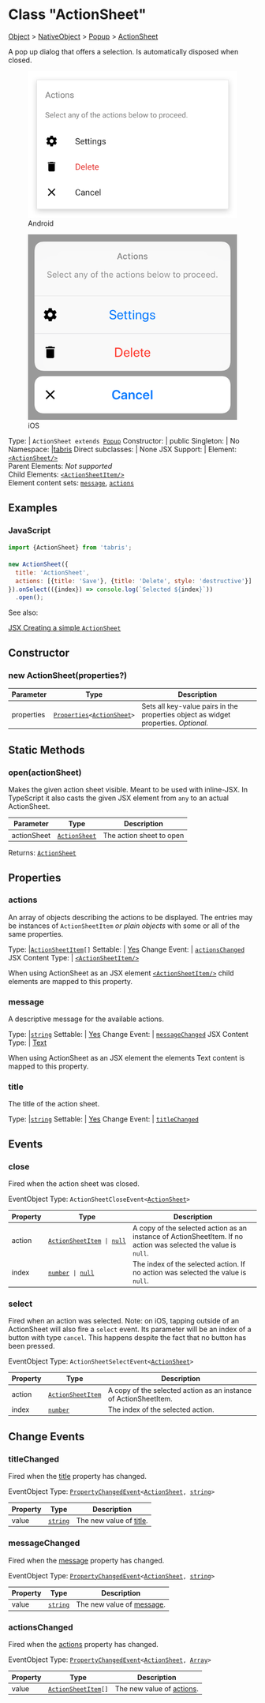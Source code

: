 ---
---
# Class "ActionSheet"

<a href="https://developer.mozilla.org/en-US/docs/Web/JavaScript/Reference/Global_Objects/Object" title="View &quot;Object&quot; on MDN">Object</a> > <a href="NativeObject.html" title="NativeObject Class Reference">NativeObject</a> > <a href="Popup.html" title="Popup Class Reference">Popup</a> > <a href="#" >ActionSheet</a>

A pop up dialog that offers a selection. Is automatically disposed when closed.


<div class="tabris-image"><figure><div><img srcset="img/android/ActionSheet.png 2x" src="img/android/ActionSheet.png" alt="ActionSheet on Android"/></div><figcaption>Android</figcaption></figure><figure><div><img srcset="img/ios/ActionSheet.png 2x" src="img/ios/ActionSheet.png" alt="ActionSheet on iOS"/></div><figcaption>iOS</figcaption></figure></div>

Type: | <code style="white-space: nowrap">ActionSheet extends <a href="Popup.html" title="Popup Class Reference">Popup</a></code>
Constructor: | public
Singleton: | No
Namespace: |<a href="../modules.html#startup" >tabris</a>
Direct subclasses: | None
JSX Support: | Element: <code style="white-space: nowrap"><a href="#" >&lt;ActionSheet/&gt;</a></code><br/>Parent Elements: *Not supported*<br/>Child Elements: <code style="white-space: nowrap"><a href="ActionSheetItem.html" title="ActionSheetItem Class Reference">&lt;ActionSheetItem/&gt;</a></code><br/>Element content sets: [<code style="white-space: nowrap">message</code>](#message), [<code style="white-space: nowrap">actions</code>](#actions)

## Examples
### JavaScript


```js
import {ActionSheet} from 'tabris';

new ActionSheet({
  title: 'ActionSheet',
  actions: [{title: 'Save'}, {title: 'Delete', style: 'destructive'}]
}).onSelect(({index}) => console.log(`Selected ${index}`))
  .open();
```



See also:
  
[<span class='language jsx'>JSX</span> Creating a simple `ActionSheet`](https://playground.tabris.com/?gitref=v3.7.0&snippet=actionsheet.jsx)

## Constructor

### new ActionSheet(properties?)

Parameter|Type|Description
-|-|-
properties | <code style="white-space: nowrap"><a href="Widget.html#propertieswidget" title="Widget Class Type">Properties</a>&lt;<a href="#" >ActionSheet</a>&gt;</code> | Sets all key-value pairs in the properties object as widget properties. *Optional.*

## Static Methods

### open(actionSheet)



Makes the given action sheet visible. Meant to be used with inline-JSX. In TypeScript it also casts the given JSX element from `any` to an actual ActionSheet.


Parameter|Type|Description
-|-|-
actionSheet | <code style="white-space: nowrap"><a href="#" >ActionSheet</a></code> | The action sheet to open


Returns: <code style="white-space: nowrap"><a href="#" >ActionSheet</a></code>


## Properties

### actions


An array of objects describing the actions to be displayed. The entries may be instances of `ActionSheetItem` *or plain objects* with some or all of the same properties.

Type: |<code style="white-space: nowrap"><a href="ActionSheetItem.html" title="ActionSheetItem Class Reference">ActionSheetItem</a>[]</code>
Settable: | <a href="../widget-basics.html#widget-properties" >Yes</a>
Change Event: | [`actionsChanged`](#actionschanged)
JSX Content Type: | <code style="white-space: nowrap"><a href="ActionSheetItem.html" title="ActionSheetItem Class Reference">&lt;ActionSheetItem/&gt;</a></code>





When using ActionSheet as an JSX element <code style="white-space: nowrap"><a href="ActionSheetItem.html" title="ActionSheetItem Class Reference">&lt;ActionSheetItem/&gt;</a></code> child elements are mapped to this property.

### message


A descriptive message for the available actions.

Type: |<code style="white-space: nowrap"><a href="https://developer.mozilla.org/en-US/docs/Web/JavaScript/Data_structures#String_type" title="View &quot;string&quot; on MDN">string</a></code>
Settable: | <a href="../widget-basics.html#widget-properties" >Yes</a>
Change Event: | [`messageChanged`](#messagechanged)
JSX Content Type: | [Text](../declarative-ui.md#jsx-specifics)





When using ActionSheet as an JSX element the elements Text content is mapped to this property.

### title


The title of the action sheet.

Type: |<code style="white-space: nowrap"><a href="https://developer.mozilla.org/en-US/docs/Web/JavaScript/Data_structures#String_type" title="View &quot;string&quot; on MDN">string</a></code>
Settable: | <a href="../widget-basics.html#widget-properties" >Yes</a>
Change Event: | [`titleChanged`](#titlechanged)





## Events

### close

Fired when the action sheet was closed.

EventObject Type: <code style="white-space: nowrap">ActionSheetCloseEvent&lt;<a href="#" >ActionSheet</a>&gt;</code>

Property|Type|Description
-|-|-
action | <code style="white-space: nowrap"><a href="ActionSheetItem.html" title="ActionSheetItem Class Reference">ActionSheetItem</a> &#124; <a href="https://developer.mozilla.org/en-US/docs/Web/JavaScript/Data_structures#Null_type" title="View &quot;null&quot; on MDN">null</a></code> | A copy of the selected action as an instance of ActionSheetItem. If no action was selected the value is `null`.
index | <code style="white-space: nowrap"><a href="https://developer.mozilla.org/en-US/docs/Web/JavaScript/Data_structures#Number_type" title="View &quot;number&quot; on MDN">number</a> &#124; <a href="https://developer.mozilla.org/en-US/docs/Web/JavaScript/Data_structures#Null_type" title="View &quot;null&quot; on MDN">null</a></code> | The index of the selected action. If no action was selected the value is `null`.

### select

Fired when an action was selected. Note: on iOS, tapping outside of an ActionSheet will also fire a `select` event. Its parameter will be an index of a button with type `cancel`. This happens despite the fact that no button has been pressed.

EventObject Type: <code style="white-space: nowrap">ActionSheetSelectEvent&lt;<a href="#" >ActionSheet</a>&gt;</code>

Property|Type|Description
-|-|-
action | <code style="white-space: nowrap"><a href="ActionSheetItem.html" title="ActionSheetItem Class Reference">ActionSheetItem</a></code> | A copy of the selected action as an instance of ActionSheetItem.
index | <code style="white-space: nowrap"><a href="https://developer.mozilla.org/en-US/docs/Web/JavaScript/Data_structures#Number_type" title="View &quot;number&quot; on MDN">number</a></code> | The index of the selected action.

## Change Events

### titleChanged

Fired when the [title](#title) property has changed.

EventObject Type: <code style="white-space: nowrap"><a href="ChangeListeners.html#propertychangedeventtargettype-valuetype" title="ChangeListeners Class Type">PropertyChangedEvent</a>&lt;<a href="#" >ActionSheet</a>, <a href="https://developer.mozilla.org/en-US/docs/Web/JavaScript/Data_structures#String_type" title="View &quot;string&quot; on MDN">string</a>&gt;</code>

Property|Type|Description
-|-|-
value | <code style="white-space: nowrap"><a href="https://developer.mozilla.org/en-US/docs/Web/JavaScript/Data_structures#String_type" title="View &quot;string&quot; on MDN">string</a></code> | The new value of [title](#title).

### messageChanged

Fired when the [message](#message) property has changed.

EventObject Type: <code style="white-space: nowrap"><a href="ChangeListeners.html#propertychangedeventtargettype-valuetype" title="ChangeListeners Class Type">PropertyChangedEvent</a>&lt;<a href="#" >ActionSheet</a>, <a href="https://developer.mozilla.org/en-US/docs/Web/JavaScript/Data_structures#String_type" title="View &quot;string&quot; on MDN">string</a>&gt;</code>

Property|Type|Description
-|-|-
value | <code style="white-space: nowrap"><a href="https://developer.mozilla.org/en-US/docs/Web/JavaScript/Data_structures#String_type" title="View &quot;string&quot; on MDN">string</a></code> | The new value of [message](#message).

### actionsChanged

Fired when the [actions](#actions) property has changed.

EventObject Type: <code style="white-space: nowrap"><a href="ChangeListeners.html#propertychangedeventtargettype-valuetype" title="ChangeListeners Class Type">PropertyChangedEvent</a>&lt;<a href="#" >ActionSheet</a>, <a href="https://developer.mozilla.org/en-US/docs/Web/JavaScript/Reference/Global_Objects/Array" title="View &quot;Array&quot; on MDN">Array</a>&gt;</code>

Property|Type|Description
-|-|-
value | <code style="white-space: nowrap"><a href="ActionSheetItem.html" title="ActionSheetItem Class Reference">ActionSheetItem</a>[]</code> | The new value of [actions](#actions).


